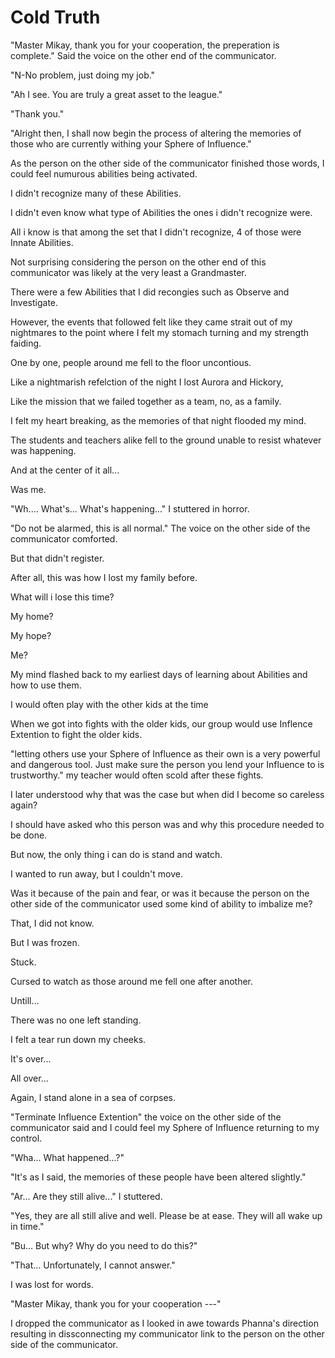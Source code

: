 # Cold Truth

"Master Mikay, thank you for your cooperation, the preperation is complete." Said the voice on  the other end of the communicator.

"N-No problem, just doing my job."

"Ah I see. You are truly a great asset to the league."

"Thank you."

"Alright then, I shall now begin the process of altering the memories of those who are currently withing your Sphere of Influence."

As the person on the other side of the communicator finished those words, I could feel numurous abilities being activated.

I didn't recognize many of these Abilities.

I didn't even know what type of Abilities the ones i didn't recognize were.

All i know is that among the set that I didn't recognize, 4 of those were Innate Abilities.

Not surprising considering the person on the other end of this communicator was likely at the very least a Grandmaster.

There were a few Abilities that I did recongies such as Observe and Investigate.

However, the events that followed felt like they came strait out of my nightmares to the point where I felt my stomach turning and my strength faiding.

One by one, people around me fell to the floor uncontious.

Like a nightmarish refelction of the night I lost Aurora and Hickory, 

Like the mission that we failed together as a team, no, as a family.

I felt my heart breaking, as the memories of that night flooded my mind.

The students and teachers alike fell to the ground unable to resist whatever was happening.

And at the center of it all...

Was me.

"Wh.... What's... What's happening..." I stuttered in horror.

"Do not be alarmed, this is all normal." The voice on the other side of the communicator comforted.

But that didn't register.

After all, this was how I lost my family before.

What will i lose this time?

My home?

My hope?

Me?

My mind flashed back to my earliest days of learning about Abilities and how to use them.

I would often play with the other kids at the time 

When we got into fights with the older kids, our group would use Inflence Extention to fight the older kids.

"letting others use your Sphere of Influence as their own is a very powerful and dangerous tool. Just make sure the person you lend your Influence to is trustworthy." my teacher would often scold after these fights.

I later understood why that was the case but when did I become so careless again?

I should have asked who this person was and why this procedure needed to be done. 

But now, the only thing i can do is stand and watch.

I wanted to run away, but I couldn't move.

Was it because of the pain and fear, or was it because the person on the other side of the communicator used some kind of ability to imbalize me?

That, I did not know.

But I was frozen.

Stuck.

Cursed to watch as those around me fell one after another.

Untill...

There was no one left standing.

I felt a tear run down my cheeks.

It's over...

All over...

Again, I stand alone in a sea of corpses.

"Terminate Influence Extention" the voice on the other side of the communicator said and I could feel my Sphere of Influence returning to my control.

"Wha... What happened...?"

"It's as I said, the memories of these people have been altered slightly."

"Ar... Are they still alive..." I stuttered.

"Yes, they are all still alive and well. Please be at ease. They will all wake up in time."

"Bu... But why? Why do you need to do this?"

"That... Unfortunately, I cannot answer."

I was lost for words.

"Master Mikay, thank you for your cooperation ---" 

I dropped the communicator as I looked in awe towards Phanna's direction resulting in dissconnecting my communicator link to the person on the other side of the communicator.

